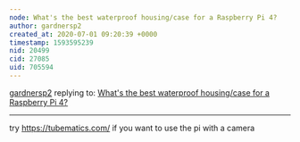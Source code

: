```yaml
---
node: What's the best waterproof housing/case for a Raspberry Pi 4?
author: gardnersp2
created_at: 2020-07-01 09:20:39 +0000
timestamp: 1593595239
nid: 20499
cid: 27085
uid: 705594
---
```




[gardnersp2](../profile/gardnersp2) replying to: [What's the best waterproof housing/case for a Raspberry Pi 4?](../notes/jonny/08-11-2019/what-s-the-best-waterproof-housing-case-for-a-raspberry-pi-4)

----
try https://tubematics.com/ if you want to use the pi with a camera